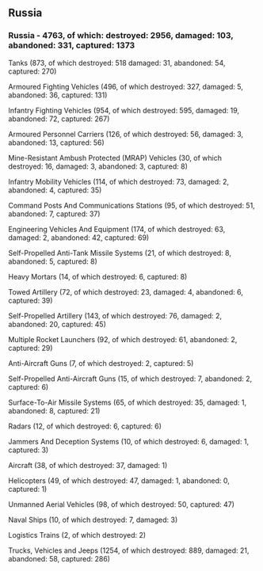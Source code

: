 
 
 ## Russia
 
 ### Russia - 4763, of which: destroyed: 2956, damaged: 103, abandoned: 331, captured: 1373

 

 

 Tanks (873, of which destroyed: 518 damaged: 31, abandoned: 54, captured: 270)

 Armoured Fighting Vehicles (496, of which destroyed: 327, damaged: 5, abandoned: 36, captured: 131)

 Infantry Fighting Vehicles (954, of which destroyed: 595, damaged: 19, abandoned: 72, captured: 267)

 Armoured Personnel Carriers (126, of which destroyed: 56, damaged: 3, abandoned: 13, captured: 56)

 Mine-Resistant Ambush Protected (MRAP) Vehicles (30, of which destroyed: 16, damaged: 3, abandoned: 3, captured: 8)

 Infantry Mobility Vehicles (114, of which destroyed: 73, damaged: 2, abandoned: 4, captured: 35)

 Command Posts And Communications Stations (95, of which destroyed: 51, abandoned: 7, captured: 37)

 Engineering Vehicles And Equipment (174, of which destroyed: 63, damaged: 2, abandoned: 42, captured: 69)

 Self-Propelled Anti-Tank Missile Systems (21, of which destroyed: 8, abandoned: 5, captured: 8)

 Heavy Mortars (14, of which destroyed: 6, captured: 8)

 Towed Artillery (72, of which destroyed: 23, damaged: 4, abandoned: 6, captured: 39)

 Self-Propelled Artillery (143, of which destroyed: 76, damaged: 2, abandoned: 20, captured: 45)

 Multiple Rocket Launchers (92, of which destroyed: 61, abandoned: 2, captured: 29)

 Anti-Aircraft Guns (7, of which destroyed: 2, captured: 5)

 Self-Propelled Anti-Aircraft Guns (15, of which destroyed: 7, abandoned: 2, captured: 6)

 Surface-To-Air Missile Systems (65, of which destroyed: 35, damaged: 1, abandoned: 8, captured: 21)

 Radars (12, of which destroyed: 6, captured: 6)

 Jammers And Deception Systems (10, of which destroyed: 6, damaged: 1, captured: 3)

 Aircraft (38, of which destroyed: 37, damaged: 1)

 Helicopters (49, of which destroyed: 47, damaged: 1, abandoned: 0, captured: 1)

 Unmanned Aerial Vehicles (98, of which destroyed: 50, captured: 47)

 Naval Ships (10, of which destroyed: 7, damaged: 3)

 Logistics Trains (2, of which destroyed: 2)

 Trucks, Vehicles and Jeeps (1254, of which destroyed: 889, damaged: 21, abandoned: 58, captured: 286)

